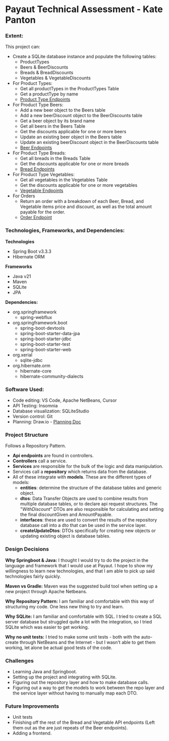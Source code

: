 # Payaut Technical Assessment - Kate Panton

### Extent:
This project can:
 - Create a SQLite database instance and populate the following tables:
	 - ProductTypes
	 - Beers & BeerDiscounts
	 - Breads & BreadDiscounts
	 - Vegetables & VegetableDiscounts
 - For Product Types:
	 - Get all productTypes in the ProductTypes Table
	 - Get a productType by name
	 - [Product Type Endpoints](ReadMes/ProductTypeEndpoints.md)
 - For Product Type Beers:
	 - Add a new beer object to the Beers table
	 - Add a new beerDiscount object to the BeerDiscounts table
	 - Get a beer object by its brand name
	 - Get all beers in the Beers Table
	 - Get the discounts applicable for one or more beers
	 - Update an existing beer object in the Beers table
	 - Update an existing beerDiscount object in the BeerDiscounts table
	 - [Beer Endpoints](ReadMes/BeerEndpoints.md)
 - For Product Type Breads:
	 - Get all breads in the Breads Table
	 - Get the discounts applicable for one or more breads
	 - [Bread Endpoints](ReadMes/BreadEndpoints.md)
 - For Product Type Vegetables:
	 - Get all vegetables in the Vegetables Table
	 - Get the discounts applicable for one or more vegetables
	 - [Vegetable Endpoints](ReadMes/VegetableEndpoints.md)
- For Orders
	- Return an order with a breakdown of each Beer, Bread, and Vegetable items price and discount, as well as the total amount payable for the order.
	- [Order Endpoint](ReadMes/OrderEndpoint.md)

### Technologies, Frameworks, and Dependencies:
**Technologies**
 - Spring Boot v3.3.3
 - Hibernate ORM

**Frameworks**
- Java v21
- Maven
- SQLite
- JPA

**Dependencies:**
- org.springframework
	- spring-webflux
- org.springframework.boot
	- spring-boot-devtools
	- spring-boot-starter-data-jpa
	- spring-boot-starter-jdbc
	- spring-boot-starter-test
	- spring-boot-starter-web
- org.xerial
	- sqlite-jdbc
- org.hibernate.orm
	- hibernate-core
	- hibernate-community-dialects

### Software Used:

 - Code editing: VS Code, Apache NetBeans, Cursor
 - API Testing: Insomnia
 - Database visualization: SQLiteStudio
 - Version control: Git
 - Planning: Draw.io - [Planning Doc](planning.svg)

### Project Structure
Follows a Repository Pattern.
- **Api endpoints** are found in controllers.
- **Controllers** call a service.
- **Services** are responsible for the bulk of the logic and data manipulation.
- Services call a **repository** which returns data from the database.
- All of these integrate with **models**. These are the different types of models:
	- **entities**: determine the structure of the database tables and generic object.
	- **dtos**: Data Transfer Objects are used to combine results from multiple database tables, or to declare api request structures. The "*WithDiscount*" DTOs are also responsible for calculating and setting the final discountGiven and AmountPayable.
	- **interfaces**: these are used to convert the results of the repository database call into a dto that can be used in the service layer.
	- **createUpdateDtos**: DTOs specifically for creating new objects or updating existing object is database tables.

### Design Decisions
**Why Springboot & Java:** I thought I would try to do the project in the language and framework that I would use at Payaut. I hope to show my willingness to learn new technologies, and that I am able to pick up said technologies fairly quickly.

**Maven vs Gradle:** Maven was the suggested build tool when setting up a new project through Apache Netbeans.

**Why Repository Pattern:** I am familiar and comfortable with this way of structuring my code. One less new thing to try and learn.

**Why SQLite:**  I am familiar and comfortable with SQL. I tried to create a SQL server database but struggled quite a lot with the integration, so I tried SQLite which was easier to get working.

**Why no unit tests:** I tried to make some unit tests - both with the auto-create through NetBeans and the Internet - but I wasn't able to get them working, let alone be actual good tests of the code.

### Challenges
- Learning Java and Springboot.
- Setting up the project and integrating with SQLite.
- Figuring out the repository layer and how to make database calls.
- Figuring out a way to get the models to work between the repo layer and the service layer without having to manually map each DTO.

### Future Improvements
- Unit tests
- Finishing off the rest of the Bread and Vegetable API endpoints (Left them out as the are just repeats of the Beer endpoints).
- Adding a frontend.
